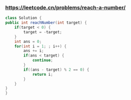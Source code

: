 ### https://leetcode.cn/problems/reach-a-number/
```java
class Solution {
public int reachNumber(int target) {
    if(target < 0) {
        target = -target;
    }
    int ans = 0;
    for(int i = 1; ; i++) {
        ans += i;
        if(ans < target) {
            continue;
        }
        if((ans - target) % 2 == 0) {
            return i;
        }
    }
}
}
```
